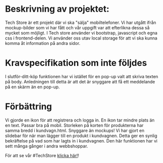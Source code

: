 
# Beskrivning av projektet:

Tech Store är ett projekt där vi ska "sälja" mobiltelefoner. Vi har utgått ifrån mockup-bilder som vi har fått och vår uppgift var att efterlikna dessa så mycket som möjligt. I Tech store använder vi bootstrap, javascript och egna css i frontend-delen. Vi använder oss utav local storage för att vi ska kunna komma åt information på andra sidor. 

# Kravspecifikation som inte följdes

I slutför-ditt-köp funktionen har vi istället för en pop-up valt att skriva texten på body. Anledningen till detta är att det är snyggare att få ett meddelande på en skärm än en pop-up. 

# Förbättring 

Vi gjorde en ikon för att registrera och logga in. En ikon tar mindre plats än en text. Passar bra på mobil. 
Storleken på korten för produkterna har samma bredd i kundvagn.html. Snyggare än mockups!
Vi har gjort en slidebar för när man lägger till en produkt i kundvagnen. Detta ger en synlig bekräftelse på vad som har lagts in i kundvagnen. Den här funktionen har vi sett många gånger i andra webbshoppar. 

För att se vår #TechStore [klicka här!](https://sakinemazlomyar.github.io/TechStore/)!
